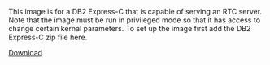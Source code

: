 This image is for a DB2 Express-C that is capable of serving an RTC
server. Note that the image must be run in privileged mode so that it
has access to change certain kernal parameters. To set up the image
first add the DB2 Express-C zip file here.

[Download](https://jazz.net/downloads/DB2/releases/10.1/db2_v1012_linuxx64_expc.tar.gz)
